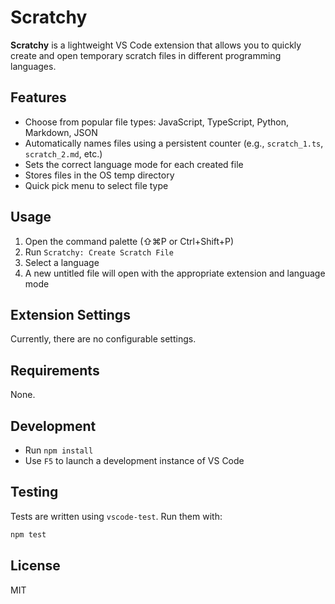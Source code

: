 # Scratchy

**Scratchy** is a lightweight VS Code extension that allows you to quickly create and open temporary scratch files in different programming languages.

## Features

- Choose from popular file types: JavaScript, TypeScript, Python, Markdown, JSON
- Automatically names files using a persistent counter (e.g., `scratch_1.ts`, `scratch_2.md`, etc.)
- Sets the correct language mode for each created file
- Stores files in the OS temp directory
- Quick pick menu to select file type

## Usage

1. Open the command palette (⇧⌘P or Ctrl+Shift+P)
2. Run `Scratchy: Create Scratch File`
3. Select a language
4. A new untitled file will open with the appropriate extension and language mode

## Extension Settings

Currently, there are no configurable settings.

## Requirements

None.

## Development

- Run `npm install`
- Use `F5` to launch a development instance of VS Code

## Testing

Tests are written using `vscode-test`. Run them with:

```bash
npm test
```

## License

MIT